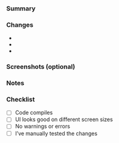 ### Summary

<!-- Briefly describe what this PR does -->

### Changes

- <!-- Bullet point 1 -->
- <!-- Bullet point 2 -->
- <!-- Bullet point 3 -->

### Screenshots (optional)

<!-- Add screenshots or GIFs to show before/after UI changes -->

### Notes

<!-- Add any extra notes, questions, or things to review -->

### Checklist

- [ ] Code compiles
- [ ] UI looks good on different screen sizes
- [ ] No warnings or errors
- [ ] I’ve manually tested the changes

